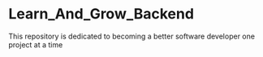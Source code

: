 # Learn_And_Grow_Backend
This repository is dedicated to becoming a better software developer one project at a time
